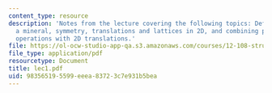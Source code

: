 ```yaml
---
content_type: resource
description: 'Notes from the lecture covering the following topics: Definition of
  a mineral, symmetry, translations and lattices in 2D, and combining point symmetry
  operations with 2D translations.'
file: https://ol-ocw-studio-app-qa.s3.amazonaws.com/courses/12-108-structure-of-earth-materials-fall-2004/983565195599eeea83723c7e931b5bea_lec1.pdf
file_type: application/pdf
resourcetype: Document
title: lec1.pdf
uid: 98356519-5599-eeea-8372-3c7e931b5bea
---
```

